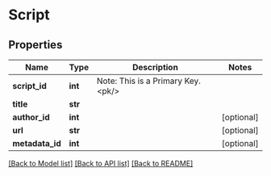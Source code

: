# Script

## Properties
Name | Type | Description | Notes
------------ | ------------- | ------------- | -------------
**script_id** | **int** | Note: This is a Primary Key.&lt;pk/&gt; | 
**title** | **str** |  | 
**author_id** | **int** |  | [optional] 
**url** | **str** |  | [optional] 
**metadata_id** | **int** |  | [optional] 

[[Back to Model list]](../README.md#documentation-for-models) [[Back to API list]](../README.md#documentation-for-api-endpoints) [[Back to README]](../README.md)

